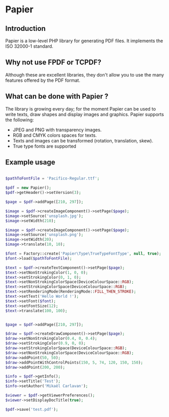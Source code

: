 # Papier

## Introduction
Papier is a low-level PHP library for generating PDF files. It implements the ISO 32000-1 standard.

## Why not use FPDF or TCPDF?
Although these are excellent libraries, they don't allow you to use the many features offered by the PDF format.

## What can be done with Papier ?
The library is growing every day; for the moment Papier can be used to write texts, draw shapes and display images and graphics. 
Papier supports the following:
- JPEG and PNG with transparency images.
- RGB and CMYK colors spaces for texts.
- Texts and images can be transformed (rotation, translation, skew).
- True type fonts are supported

## Example usage
```php

$pathToFontFile = 'Pacifico-Regular.ttf';

$pdf = new Papier();
$pdf->getHeader()->setVersion(3);

$page = $pdf->addPage([210, 297]);

$image = $pdf->createImageComponent()->setPage($page);
$image->setSource('unsplash.jpg');
$image->setWidth(210);

$image = $pdf->createImageComponent()->setPage($page);
$image->setSource('unsplash.png');
$image->setWidth(20);
$image->translate(10, 10);

$font = Factory::create('Papier\Type\TrueTypeFontType', null, true);
$font->load($pathToFontFile);

$text = $pdf->createTextComponent()->setPage($page);
$text->setNonStrokingColor(1, 0, 0);
$text->setStrokingColor(0, 1, 0);
$text->setNonStrokingColorSpace(DeviceColourSpace::RGB);
$text->setStrokingColorSpace(DeviceColourSpace::RGB);
$text->setRenderingMode(RenderingMode::FILL_THEN_STROKE);
$text->setText('Hello World !');
$text->setFont($font);
$text->setFontSize(12);
$text->translate(100, 100);


$page = $pdf->addPage([210, 297]);

$draw = $pdf->createDrawComponent()->setPage($page);
$draw->setNonStrokingColor(0.4, 0, 0.4);
$draw->setStrokingColor(0.9, 0, 0);
$draw->setStrokingColorSpace(DeviceColourSpace::RGB);
$draw->setNonStrokingColorSpace(DeviceColourSpace::RGB);
$draw->addPoint(50, 50);
$draw->addPointWithControlPoints(150, 5, 74, 120, 150, 150);
$draw->addPoint(200, 200);

$info = $pdf->getInfo();
$info->setTitle('Test');
$info->setAuthor('Mikaël Carlavan');

$viewer = $pdf->getViewerPreferences();
$viewer->setDisplayDocTitle(true);

$pdf->save('test.pdf');
```

